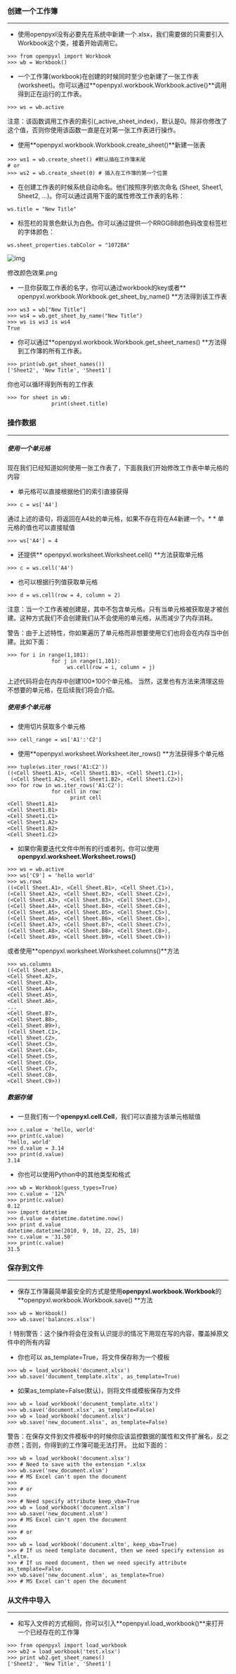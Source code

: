 ### 创建一个工作簿

------

- 使用openpyxl没有必要先在系统中新建一个.xlsx，我们需要做的只需要引入Workbook这个类，接着开始调用它。

```
>>> from openpyxl import Workbook
>>> wb = Workbook()
```

- 一个工作簿(workbook)在创建的时候同时至少也新建了一张工作表(worksheet)。你可以通过**openpyxl.workbook.Workbook.active()**调用得到正在运行的工作表。

```
>>> ws = wb.active
```

注意：该函数调用工作表的索引(_active_sheet_index)，默认是0。除非你修改了这个值，否则你使用该函数一直是在对第一张工作表进行操作。

- 使用**openpyxl.workbook.Workbook.create_sheet()**新建一张表

```
>>> ws1 = wb.create_sheet() #默认插在工作簿末尾
# or
>>> ws2 = wb.create_sheet(0) # 插入在工作簿的第一个位置
```

- 在创建工作表的时候系统自动命名。他们按照序列依次命名 (Sheet, Sheet1, Sheet2, ...)。你可以通过调用下面的属性修改工作表的名称：

```
ws.title = "New Title"
```

- 标签栏的背景色默认为白色。你可以通过提供一个RRGGBB颜色码改变标签栏的字体颜色：

```
ws.sheet_properties.tabColor = "1072BA"
```



![img](https:////upload-images.jianshu.io/upload_images/1156494-f298116d54d08512.png?imageMogr2/auto-orient/strip%7CimageView2/2/w/490/format/webp)

修改颜色效果.png

- 一旦你获取工作表的名字，你可以通过workbook的key或者** openpyxl.workbook.Workbook.get_sheet_by_name()
   **方法得到该工作表

```
>>> ws3 = wb["New Title"]
>>> ws4 = wb.get_sheet_by_name("New Title")
>>> ws is ws3 is ws4
True
```

- 你可以通过**openpyxl.workbook.Workbook.get_sheet_names()
   **方法得到工作簿的所有工作表。

```
>>> print(wb.get_sheet_names())
['Sheet2', 'New Title', 'Sheet1']
```

你也可以循环得到所有的工作表

```
>>> for sheet in wb:
              print(sheet.title)
```

### 操作数据

------

##### 使用一个单元格

现在我们已经知道如何使用一张工作表了，下面我我们开始修改工作表中单元格的内容

- 单元格可以直接根据他们的索引直接获得

```
>>> c = ws['A4']
```

通过上述的语句，将返回在A4处的单元格，如果不存在将在A4新建一个。* * 单元格的值也可以直接赋值

```
>>> ws['A4'] = 4
```

- 还提供** openpyxl.worksheet.Worksheet.cell()
   **方法获取单元格

```
>>> c = ws.cell('A4')
```

- 也可以根据行列值获取单元格

```
>>> d = ws.cell(row = 4, column = 2)
```

注意：当一个工作表被创建是，其中不包含单元格。只有当单元格被获取是才被创建。这种方式我们不会创建我们从不会使用的单元格，从而减少了内存消耗。

警告：由于上述特性，你如果遍历了单元格而非想要使用它们也将会在内存当中创建。比如下面：

```
>>> for i in range(1,101):
              for j in range(1,101):
                   ws.cell(row = i, column = j)
```

上述代码将会在内存中创建100*100个单元格。
 当然，这里也有方法来清理这些不想要的单元格，在后续我们将会介绍。

##### 使用多个单元格

- 使用切片获取多个单元格

```
>>> cell_range = ws['A1':'C2']
```

- 使用**openpyxl.worksheet.Worksheet.iter_rows()
   **方法获得多个单元格

```
>>> tuple(ws.iter_rows('A1:C2'))
((<Cell Sheet1.A1>, <Cell Sheet1.B1>, <Cell Sheet1.C1>),
 (<Cell Sheet1.A2>, <Cell Sheet1.B2>, <Cell Sheet1.C2>))
>>> for row in ws.iter_rows('A1:C2'):
              for cell in row:
                    print cell
<Cell Sheet1.A1>
<Cell Sheet1.B1>
<Cell Sheet1.C1>
<Cell Sheet1.A2>
<Cell Sheet1.B2>
<Cell Sheet1.C2>
```

- 如果你需要迭代文件中所有的行或者列，你可以使用**openpyxl.worksheet.Worksheet.rows()** 

```
>>> ws = wb.active
>>> ws['C9'] = 'hello world'
>>> ws.rows
((<Cell Sheet.A1>, <Cell Sheet.B1>, <Cell Sheet.C1>),
(<Cell Sheet.A2>, <Cell Sheet.B2>, <Cell Sheet.C2>),
(<Cell Sheet.A3>, <Cell Sheet.B3>, <Cell Sheet.C3>),
(<Cell Sheet.A4>, <Cell Sheet.B4>, <Cell Sheet.C4>),
(<Cell Sheet.A5>, <Cell Sheet.B5>, <Cell Sheet.C5>),
(<Cell Sheet.A6>, <Cell Sheet.B6>, <Cell Sheet.C6>),
(<Cell Sheet.A7>, <Cell Sheet.B7>, <Cell Sheet.C7>),
(<Cell Sheet.A8>, <Cell Sheet.B8>, <Cell Sheet.C8>),
(<Cell Sheet.A9>, <Cell Sheet.B9>, <Cell Sheet.C9>))
```

或者使用**openpyxl.worksheet.Worksheet.columns()**方法

```
>>> ws.columns
((<Cell Sheet.A1>,
<Cell Sheet.A2>,
<Cell Sheet.A3>,
<Cell Sheet.A4>,
<Cell Sheet.A5>,
<Cell Sheet.A6>,
...
<Cell Sheet.B7>,
<Cell Sheet.B8>,
<Cell Sheet.B9>),
(<Cell Sheet.C1>,
<Cell Sheet.C2>,
<Cell Sheet.C3>,
<Cell Sheet.C4>,
<Cell Sheet.C5>,
<Cell Sheet.C6>,
<Cell Sheet.C7>,
<Cell Sheet.C8>,
<Cell Sheet.C9>))
```

##### 数据存储

- 一旦我们有一个**openpyxl.cell.Cell**，我们可以直接为该单元格赋值

```
>>> c.value = 'hello, world'
>>> print(c.value)
'hello, world'
>>> d.value = 3.14
>>> print(d.value)
3.14
```

- 你也可以使用Python中的其他类型和格式

```
>>> wb = Workbook(guess_types=True)
>>> c.value = '12%'
>>> print(c.value)
0.12
>>> import datetime
>>> d.value = datetime.datetime.now()
>>> print d.value
datetime.datetime(2010, 9, 10, 22, 25, 18)
>>> c.value = '31.50'
>>> print(c.value)
31.5
```

### 保存到文件

------

- 保存工作簿最简单最安全的方式是使用**openpyxl.workbook.Workbook**的**openpyxl.workbook.Workbook.save()
   **方法

```
>>> wb = Workbook()
>>> wb.save('balances.xlsx')
```

！特别警告：这个操作将会在没有认识提示的情况下用现在写的内容，覆盖掉原文件中的所有内容

- 你也可以 as_template=True，将文件保存称为一个模板

```
>>> wb = load_workbook('document.xlsx')
>>> wb.save('document_template.xltx', as_template=True)
```

- 如果as_template=False(默认)，则将文件或模板保存为文件

```
>>> wb = load_workbook('document_template.xltx')
>>> wb.save('document.xlsx', as_template=False)
>>> wb = load_workbook('document.xlsx')
>>> wb.save('new_document.xlsx', as_template=False)
```

警告：在保存文件到文件模板中的时候你应该监控数据的属性和文件扩展名，反之亦然；否则，你得到的工作簿可能无法打开。
 比如下面的：

```
>>> wb = load_workbook('document.xlsx')
>>> # Need to save with the extension *.xlsx
>>> wb.save('new_document.xlsm')
>>> # MS Excel can't open the document
>>>
>>> # or
>>>
>>> # Need specify attribute keep_vba=True
>>> wb = load_workbook('document.xlsm')
>>> wb.save('new_document.xlsm')
>>> # MS Excel can't open the document
>>>
>>> # or
>>>
>>> wb = load_workbook('document.xltm', keep_vba=True)
>>> # If us need template document, then we need specify extension as *.xltm.
>>> # If us need document, then we need specify attribute as_template=False.
>>> wb.save('new_document.xlsm', as_template=True)
>>> # MS Excel can't open the document
```

### 从文件中导入

------

- 和写入文件的方式相同，你可以引入**openpyxl.load_workbook()**来打开一个已经存在的工作簿

```
>>> from openpyxl import load_workbook
>>> wb2 = load_workbook('test.xlsx')
>>> print wb2.get_sheet_names()
['Sheet2', 'New Title', 'Sheet1']
```